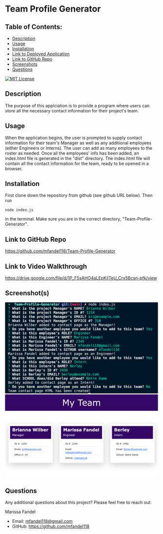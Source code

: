 # Team Profile Generator

## Table of Contents:

- [Description](#description)
- [Usage](#usage)
- [Installation](#installation)
- [Link to Deployed Application](#link-to-deployed-application)
- [Link to GitHub Repo](#link-to-github-repo)
- [Screenshots](#screenshots)
- [Questions](#questions)

[![MIT License](https://img.shields.io/badge/License-MIT-blue.svg)](https://opensource.org/licenses/)

## Description

The purpose of this applciation is to provide a program where users can store all the necessary contact information for their project's team.

## Usage

When the application begins, the user is prompted to supply contact information for their team's Manager as well as any additional employees (either Engineers or Interns). The user can add as many employees to the roster as needed. Once all the employees' info has been added, an index.html file is generated in the "dist" directory. The index.html file will contain all the contact information for the team, ready to be opened in a browser.

## Installation

First clone down the repository from github (see github URL below). Then run

```
node index.js
```

in the terminal. Make sure you are in the correct directory, "Team-Profile-Generator".

## Link to GitHub Repo

https://github.com/mfandel118/Team-Profile-Generator

## Link to Video Walkthrough

https://drive.google.com/file/d/1P_F5sAHO4aLEpKjITeU_Crx5Bcsn-pfk/view

## Screenshot(s)

![Command Line Prompts](./dist/assets/images/prompts.png)
![Team HTML Screenshot](./dist/assets/images/team.png)

## Questions

Any additional questions about this project? Please feel free to reach out:

Marissa Fandel

- Email: mfandel118@gmail.com
- GitHub: https://github.com/mfandel118
